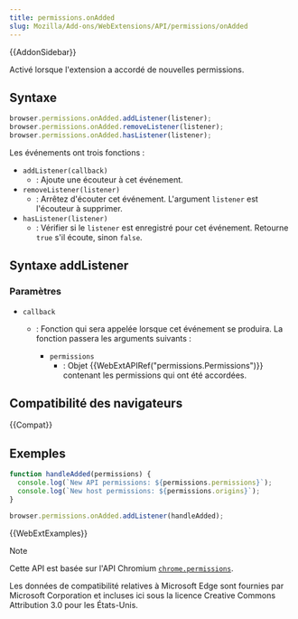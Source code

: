 ```yaml
---
title: permissions.onAdded
slug: Mozilla/Add-ons/WebExtensions/API/permissions/onAdded
---
```


{{AddonSidebar}}

Activé lorsque l'extension a accordé de nouvelles permissions.

## Syntaxe

```js
browser.permissions.onAdded.addListener(listener);
browser.permissions.onAdded.removeListener(listener);
browser.permissions.onAdded.hasListener(listener);
```

Les événements ont trois fonctions :

- `addListener(callback)`
  - : Ajoute une écouteur à cet événement.
- `removeListener(listener)`
  - : Arrêtez d'écouter cet événement. L'argument `listener` est l'écouteur à supprimer.
- `hasListener(listener)`
  - : Vérifier si le `listener` est enregistré pour cet événement. Retourne `true` s'il écoute, sinon `false`.

## Syntaxe addListener

### Paramètres

- `callback`

  - : Fonction qui sera appelée lorsque cet événement se produira. La fonction passera les arguments suivants :

    - `permissions`
      - : Objet {{WebExtAPIRef("permissions.Permissions")}} contenant les permissions qui ont été accordées.

## Compatibilité des navigateurs

{{Compat}}

## Exemples

```js
function handleAdded(permissions) {
  console.log(`New API permissions: ${permissions.permissions}`);
  console.log(`New host permissions: ${permissions.origins}`);
}

browser.permissions.onAdded.addListener(handleAdded);
```

{{WebExtExamples}}

> [!NOTE]
>
> Cette API est basée sur l'API Chromium [`chrome.permissions`](https://developer.chrome.com/docs/extensions/reference/api/permissions?hl=fr).
>
> Les données de compatibilité relatives à Microsoft Edge sont fournies par Microsoft Corporation et incluses ici sous la licence Creative Commons Attribution 3.0 pour les États-Unis.

